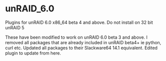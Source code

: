 unRAID_6.0
==========
Plugins for unRAID 6.0 x86_64 beta 4 and above. Do not install on 32 bit unRAID 5

These have been modified to work on unRAID 6.0 beta 3 and above.  I removed all packages that are already included in unRAID beta4+ ie python, curl etc.  Updated all packages to their Slackware64 14.1 equivalent. Edited plugin to update from here.
